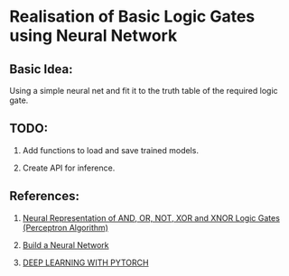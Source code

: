 # Realisation of Basic Logic Gates using Neural Network

## Basic Idea:

Using a simple neural net and fit it to the truth table of the required logic gate.

## TODO:

1. Add functions to load and save trained models.

2. Create API for inference.

## References:

1. [Neural Representation of AND, OR, NOT, XOR and XNOR Logic Gates (Perceptron Algorithm)](https://medium.com/@stanleydukor/neural-representation-of-and-or-not-xor-and-xnor-logic-gates-perceptron-algorithm-b0275375fea1)

2. [Build a Neural Network](https://enlight.nyc/projects/neural-network/)

3. [DEEP LEARNING WITH PYTORCH](https://pytorch.org/tutorials/beginner/deep_learning_60min_blitz.html)